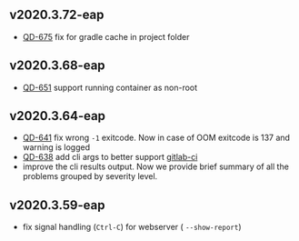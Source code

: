 [//]: # (title: Changelog)

## v2020.3.72-eap
-  [QD-675](https://youtrack.jetbrains.com/issue/QD-675) fix for gradle cache in project folder

## v2020.3.68-eap
-  [QD-651](https://youtrack.jetbrains.com/issue/QD-651) support running container as non-root

## v2020.3.64-eap
- [QD-641](https://youtrack.jetbrains.com/issue/QD-641) fix wrong `-1` exitcode. Now in case of OOM exitcode is 137 and warning is logged
- [QD-638](https://youtrack.jetbrains.com/issue/QD-638) add cli args to better support [gitlab-ci](docker-readme.md#quick-start-with-recommended-profile)
- improve the cli results output. Now we provide brief summary of all the problems grouped by severity level. 

## v2020.3.59-eap
- fix signal handling (`Ctrl-C`) for webserver ( `--show-report`)